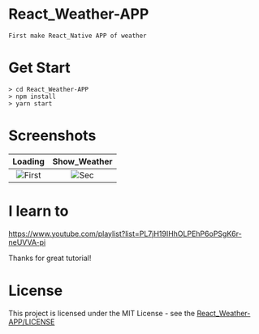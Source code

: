 # React_Weather-APP
    First make React_Native APP of weather
# Get Start
    > cd React_Weather-APP
    > npm install
    > yarn start
# Screenshots
| Loading | Show_Weather |
|:-:|:-:|
| ![First](https://user-images.githubusercontent.com/33346331/65568218-eebc1180-df93-11e9-8027-8c69b957711f.jpg) | ![Sec](https://user-images.githubusercontent.com/33346331/65568216-ecf24e00-df93-11e9-8656-9fbf41b0f7f5.jpg) |
# I learn to
https://www.youtube.com/playlist?list=PL7jH19IHhOLPEhP6oPSgK6r-neUVVA-pi

Thanks for great tutorial!
# License
This project is licensed under the MIT License - see the [React_Weather-APP/LICENSE](LICENSE)
